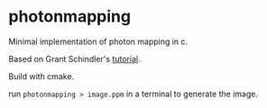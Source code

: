 # photonmapping
Minimal implementation of photon mapping in c.

Based on Grant Schindler's [tutorial](https://www.cc.gatech.edu/~phlosoft/photon/).

Build with cmake.

run `photonmapping > image.ppm` in a terminal to generate the image.


